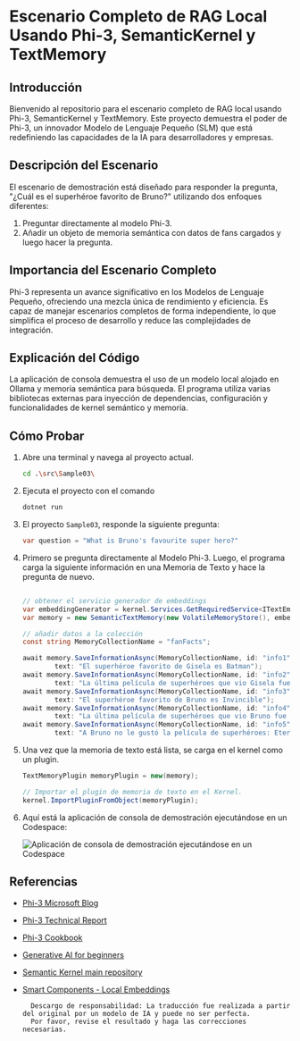 # Escenario Completo de RAG Local Usando Phi-3, SemanticKernel y TextMemory

## Introducción

Bienvenido al repositorio para el escenario completo de RAG local usando Phi-3, SemanticKernel y TextMemory. Este proyecto demuestra el poder de Phi-3, un innovador Modelo de Lenguaje Pequeño (SLM) que está redefiniendo las capacidades de la IA para desarrolladores y empresas.

## Descripción del Escenario

El escenario de demostración está diseñado para responder la pregunta, "¿Cuál es el superhéroe favorito de Bruno?" utilizando dos enfoques diferentes:

1. Preguntar directamente al modelo Phi-3.
2. Añadir un objeto de memoria semántica con datos de fans cargados y luego hacer la pregunta.

## Importancia del Escenario Completo

Phi-3 representa un avance significativo en los Modelos de Lenguaje Pequeño, ofreciendo una mezcla única de rendimiento y eficiencia. Es capaz de manejar escenarios completos de forma independiente, lo que simplifica el proceso de desarrollo y reduce las complejidades de integración.

## Explicación del Código

La aplicación de consola demuestra el uso de un modelo local alojado en Ollama y memoria semántica para búsqueda. El programa utiliza varias bibliotecas externas para inyección de dependencias, configuración y funcionalidades de kernel semántico y memoria.

## Cómo Probar

1. Abre una terminal y navega al proyecto actual.

    ```bash
    cd .\src\Sample03\
    ```

1. Ejecuta el proyecto con el comando

    ```bash
    dotnet run
    ```

1. El proyecto `Sample03`, responde la siguiente pregunta:

    ```csharp
    var question = "What is Bruno's favourite super hero?"
    ```

1. Primero se pregunta directamente al Modelo Phi-3. Luego, el programa carga la siguiente información en una Memoria de Texto y hace la pregunta de nuevo.

    ```csharp

    // obtener el servicio generador de embeddings
    var embeddingGenerator = kernel.Services.GetRequiredService<ITextEmbeddingGenerationService>();
    var memory = new SemanticTextMemory(new VolatileMemoryStore(), embeddingGenerator);    

    // añadir datos a la colección
    const string MemoryCollectionName = "fanFacts";
    
    await memory.SaveInformationAsync(MemoryCollectionName, id: "info1", 
            text: "El superhéroe favorito de Gisela es Batman");
    await memory.SaveInformationAsync(MemoryCollectionName, id: "info2", 
            text: "La última película de superhéroes que vio Gisela fue Guardianes de la Galaxia Vol 3");
    await memory.SaveInformationAsync(MemoryCollectionName, id: "info3", 
            text: "El superhéroe favorito de Bruno es Invincible");
    await memory.SaveInformationAsync(MemoryCollectionName, id: "info4", 
            text: "La última película de superhéroes que vio Bruno fue Aquaman II");
    await memory.SaveInformationAsync(MemoryCollectionName, id: "info5", 
            text: "A Bruno no le gustó la película de superhéroes: Eternals");    
    ```

1. Una vez que la memoria de texto está lista, se carga en el kernel como un plugin.

    ```csharp
    TextMemoryPlugin memoryPlugin = new(memory);
    
    // Importar el plugin de memoria de texto en el Kernel.
    kernel.ImportPluginFromObject(memoryPlugin);    
    ```

1. Aquí está la aplicación de consola de demostración ejecutándose en un Codespace:

    ![Aplicación de consola de demostración ejecutándose en un Codespace](../../../../../../../md/07.Labs/CsharpOllamaCodeSpaces/src/Sample03/img/10RAGPhi3.gif)

## Referencias

- [Phi-3 Microsoft Blog](https://aka.ms/phi3blog-april)
- [Phi-3 Technical Report](https://aka.ms/phi3-tech-report)
- [Phi-3 Cookbook](https://aka.ms/Phi-3CookBook)
- [Generative AI for beginners](https://github.com/microsoft/generative-ai-for-beginners)
- [Semantic Kernel main repository](https://github.com/microsoft/semantic-kernel)
- [Smart Components - Local Embeddings](https://github.com/dotnet-smartcomponents/smartcomponents/blob/main/docs/local-embeddings.md)

        Descargo de responsabilidad: La traducción fue realizada a partir del original por un modelo de IA y puede no ser perfecta. 
        Por favor, revise el resultado y haga las correcciones necesarias.